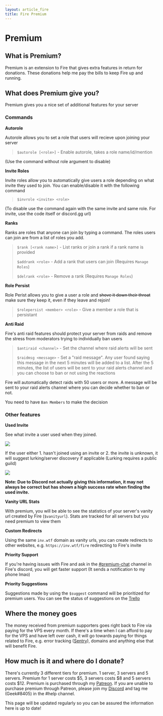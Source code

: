 ```yaml
---
layout: article_fire
title: Fire Premium
---
```


# Premium

## What is Premium?

Premium is an extension to Fire that gives extra features in return for donations. These donations help me pay the bills to keep Fire up and running.

## What does Premium give you?

Premium gives you a nice set of additional features for your server

### Commands

**Autorole**

Autorole allows you to set a role that users will recieve upon joining your server

> `$autorole [<role>]` - Enable autorole, takes a role name/id/mention

\(Use the command without role argument to disable\)

**Invite Roles**

Invite roles allow you to automatically give users a role depending on what invite they used to join. You can enable/disable it with the following command

> `$invrole <invite> <role>`

\(To disable use the command again with the same invite and same role. For invite, use the code itself or discord.gg url\)
 

**Ranks**

Ranks are roles that anyone can join by typing a command. The roles users can join are from a list of roles you add.

> `$rank [<rank name>]` - List ranks or join a rank if a rank name is provided
>
> `$addrank <role>` - Add a rank that users can join \(Requires `Manage Roles`\)
>
> `$delrank <role>` - Remove a rank \(Requires `Manage Roles`\)

**Role Persist**

Role Perist allows you to give a user a role and ~~shove it down their throat~~ make sure they keep it, even if they leave and rejoin!

> `$rolepersist <member> <role>` - Give a member a role that is persistant

**Anti Raid**

Fire's anti raid features should protect your server from raids and remove the stress from moderators trying to individually ban users

> `$antiraid <channel>` - Set the channel where raid alerts will be sent
>
> `$raidmsg <message>` - Set a "raid message". Any user found saying this message in the next 5 minutes will be added to a list. After the 5 minutes, the list of users will be sent to your raid alerts channel and you can choose to ban or not using the reactions

Fire will automatically detect raids with 50 users or more. A message will be sent to your raid alerts channel where you can decide whether to ban or not.

You need to have `Ban Members` to make the decision

### Other features

**Used Invite**

See what invite a user used when they joined.

![](https://i.imgur.com/KhbwM3o.png)

If the user either 1. hasn't joined using an invite or 2. the invite is unknown, it will suggest lurking/server discovery if applicable \(Lurking requires a public guild\)

![](https://i.imgur.com/0DHdEBw.png)

**Note: Due to Discord not actually giving this information, it may not always be correct but has shown a high success rate when finding the used invite.**

**Vanity URL Stats**

With premium, you will be able to see the statistics of your server's vanity url created by Fire \(`$vanityurl`\). Stats are tracked for all servers but you need premium to view them

**Custom Redirects**

Using the same `inv.wtf` domain as vanity urls, you can create redirects to other websites, e.g. `https://inv.wtf/fire` redirecting to Fire's invite

**Priority Support**

If you're having issues with Fire and ask in the [\#premium-chat](https://canary.discordapp.com/channels/564052798044504084/585210826319855634) channel in Fire's discord, you will get faster support \(It sends a notification to my phone lmao\)

**Priority Suggestions**

Suggestions made by using the `$suggest` command will be prioritized for premium users. You can see the status of suggestions on the [Trello](https://trello.com/b/MI9bP4ZW/fire)

## Where the money goes

The money received from premium supporters goes right back to Fire via paying for the VPS every month. If there's a time when I can afford to pay for the VPS and have left over cash, it will go towards paying for things related to Fire, e.g. error tracking \([Sentry](https://sentry.io/)\), domains and anything else that will benefit Fire.

## How much is it and where do I donate?

There's currently 3 different tiers for premium. 1 server, 3 servers and 5 servers. Premium for 1 server costs $5, 3 servers costs $8 and 5 servers costs $12. Premium is purchased through my [Patreon](https://gaminggeek.dev/patreon). If you are unable to purchase premium through Patreon, please join my [Discord](https://oh-my-god.wtf/fire) and tag me \(Geek\#8405\) in the \#help channel.

This page will be updated regularly so you can be assured the information here is up to date!

